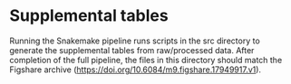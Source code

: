 # Supplemental tables
Running the Snakemake pipeline runs scripts in the src directory to generate the supplemental tables from raw/processed data. After completion of the full pipeline, the files in this directory should match the Figshare archive (https://doi.org/10.6084/m9.figshare.17949917.v1). 
